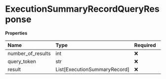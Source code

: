 # ExecutionSummaryRecordQueryResponse

**Properties**

| Name              | Type                         | Required | Description |
| :---------------- | :--------------------------- | :------- | :---------- |
| number_of_results | int                          | ❌       |             |
| query_token       | str                          | ❌       |             |
| result            | List[ExecutionSummaryRecord] | ❌       |             |


